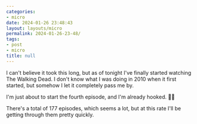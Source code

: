 ```yaml
---
categories:
- micro
date: 2024-01-26 23:48:43
layout: layouts/micro
permalink: 2024-01-26-23-48/
tags:
- post
- micro
title: null
---
```


I can't believe it took this long, but as of tonight I've finally started
watching The Walking Dead. I don't know what I was doing in 2010 when it first
started, but somehow I let it completely pass me by. 

I'm just about to start the fourth episode, and I'm already hooked. 🧟‍♂️ 

There's a total of 177 episodes, which seems a lot, but at this rate I'll
be getting through them pretty quickly.
